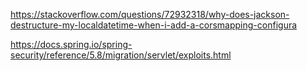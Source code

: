 https://stackoverflow.com/questions/72932318/why-does-jackson-destructure-my-localdatetime-when-i-add-a-corsmapping-configura

https://docs.spring.io/spring-security/reference/5.8/migration/servlet/exploits.html